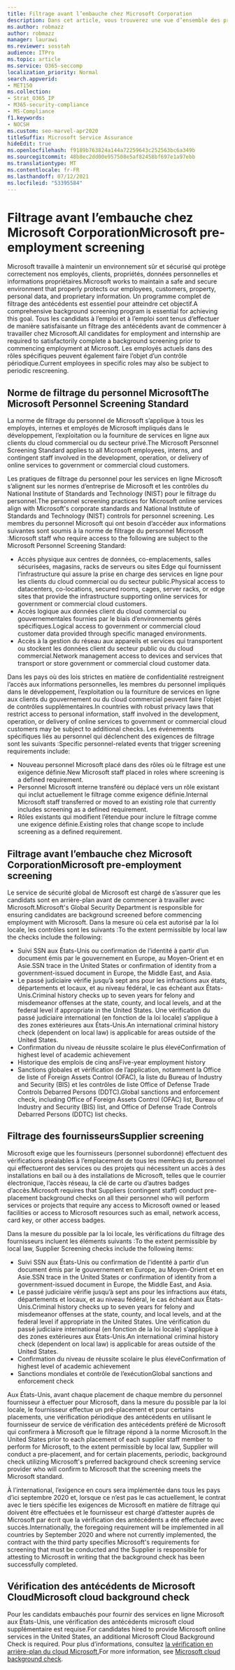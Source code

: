 ```yaml
---
title: Filtrage avant l’embauche chez Microsoft Corporation
description: Dans cet article, vous trouverez une vue d’ensemble des pratiques de filtrage préalable à l’emploi de Microsoft Microsoft 365.
ms.author: robmazz
author: robmazz
manager: laurawi
ms.reviewer: sosstah
audience: ITPro
ms.topic: article
ms.service: O365-seccomp
localization_priority: Normal
search.appverid:
- MET150
ms.collection:
- Strat_O365_IP
- M365-security-compliance
- MS-Compliance
f1.keywords:
- NOCSH
ms.custom: seo-marvel-apr2020
titleSuffix: Microsoft Service Assurance
hideEdit: true
ms.openlocfilehash: f9189b763824a144a72259643c252563bc6a349b
ms.sourcegitcommit: 48b8ec2dd00e957508e5af82458bf697e1a97ebb
ms.translationtype: MT
ms.contentlocale: fr-FR
ms.lasthandoff: 07/12/2021
ms.locfileid: "53395584"
---
```

# <a name="microsoft-pre-employment-screening"></a><span data-ttu-id="3ede1-103">Filtrage avant l’embauche chez Microsoft Corporation</span><span class="sxs-lookup"><span data-stu-id="3ede1-103">Microsoft pre-employment screening</span></span>

<span data-ttu-id="3ede1-104">Microsoft travaille à maintenir un environnement sûr et sécurisé qui protège correctement nos employés, clients, propriétés, données personnelles et informations propriétaires.</span><span class="sxs-lookup"><span data-stu-id="3ede1-104">Microsoft works to maintain a safe and secure environment that properly protects our employees, customers, property, personal data, and proprietary information.</span></span> <span data-ttu-id="3ede1-105">Un programme complet de filtrage des antécédents est essentiel pour atteindre cet objectif.</span><span class="sxs-lookup"><span data-stu-id="3ede1-105">A comprehensive background screening program is essential for achieving this goal.</span></span> <span data-ttu-id="3ede1-106">Tous les candidats à l’emploi et à l’emploi sont tenus d’effectuer de manière satisfaisante un filtrage des antécédents avant de commencer à travailler chez Microsoft.</span><span class="sxs-lookup"><span data-stu-id="3ede1-106">All candidates for employment and internship are required to satisfactorily complete a background screening prior to commencing employment at Microsoft.</span></span> <span data-ttu-id="3ede1-107">Les employés actuels dans des rôles spécifiques peuvent également faire l’objet d’un contrôle périodique.</span><span class="sxs-lookup"><span data-stu-id="3ede1-107">Current employees in specific roles may also be subject to periodic rescreening.</span></span>

## <a name="the-microsoft-personnel-screening-standard"></a><span data-ttu-id="3ede1-108">Norme de filtrage du personnel Microsoft</span><span class="sxs-lookup"><span data-stu-id="3ede1-108">The Microsoft Personnel Screening Standard</span></span>

<span data-ttu-id="3ede1-109">La norme de filtrage du personnel de Microsoft s’applique à tous les employés, internes et employés de Microsoft impliqués dans le développement, l’exploitation ou la fourniture de services en ligne aux clients du cloud commercial ou du secteur privé.</span><span class="sxs-lookup"><span data-stu-id="3ede1-109">The Microsoft Personnel Screening Standard applies to all Microsoft employees, interns, and contingent staff involved in the development, operation, or delivery of online services to government or commercial cloud customers.</span></span>

<span data-ttu-id="3ede1-110">Les pratiques de filtrage du personnel pour les services en ligne Microsoft s’alignent sur les normes d’entreprise de Microsoft et les contrôles du National Institute of Standards and Technology (NIST) pour le filtrage du personnel.</span><span class="sxs-lookup"><span data-stu-id="3ede1-110">The personnel screening practices for Microsoft online services align with Microsoft's corporate standards and National Institute of Standards and Technology (NIST) controls for personnel screening.</span></span> <span data-ttu-id="3ede1-111">Les membres du personnel Microsoft qui ont besoin d’accéder aux informations suivantes sont soumis à la norme de filtrage du personnel Microsoft :</span><span class="sxs-lookup"><span data-stu-id="3ede1-111">Microsoft staff who require access to the following are subject to the Microsoft Personnel Screening Standard:</span></span>

- <span data-ttu-id="3ede1-112">Accès physique aux centres de données, co-emplacements, salles sécurisées, magasins, racks de serveurs ou sites Edge qui fournissent l’infrastructure qui assure la prise en charge des services en ligne pour les clients du cloud commercial ou du secteur public.</span><span class="sxs-lookup"><span data-stu-id="3ede1-112">Physical access to datacenters, co-locations, secured rooms, cages, server racks, or edge sites that provide the infrastructure supporting online services for government or commercial cloud customers.</span></span>
- <span data-ttu-id="3ede1-113">Accès logique aux données client du cloud commercial ou gouvernementales fournies par le biais d’environnements gérés spécifiques.</span><span class="sxs-lookup"><span data-stu-id="3ede1-113">Logical access to government or commercial cloud customer data provided through specific managed environments.</span></span>
- <span data-ttu-id="3ede1-114">Accès à la gestion du réseau aux appareils et services qui transportent ou stockent les données client du secteur public ou du cloud commercial.</span><span class="sxs-lookup"><span data-stu-id="3ede1-114">Network management access to devices and services that transport or store government or commercial cloud customer data.</span></span>

<span data-ttu-id="3ede1-115">Dans les pays où des lois strictes en matière de confidentialité restreignent l’accès aux informations personnelles, les membres du personnel impliqués dans le développement, l’exploitation ou la fourniture de services en ligne aux clients du gouvernement ou du cloud commercial peuvent faire l’objet de contrôles supplémentaires.</span><span class="sxs-lookup"><span data-stu-id="3ede1-115">In countries with robust privacy laws that restrict access to personal information, staff involved in the development, operation, or delivery of online services to government or commercial cloud customers may be subject to additional checks.</span></span> <span data-ttu-id="3ede1-116">Les événements spécifiques liés au personnel qui déclenchent des exigences de filtrage sont les suivants :</span><span class="sxs-lookup"><span data-stu-id="3ede1-116">Specific personnel-related events that trigger screening requirements include:</span></span>

- <span data-ttu-id="3ede1-117">Nouveau personnel Microsoft placé dans des rôles où le filtrage est une exigence définie.</span><span class="sxs-lookup"><span data-stu-id="3ede1-117">New Microsoft staff placed in roles where screening is a defined requirement.</span></span>
- <span data-ttu-id="3ede1-118">Personnel Microsoft interne transféré ou déplacé vers un rôle existant qui inclut actuellement le filtrage comme exigence définie.</span><span class="sxs-lookup"><span data-stu-id="3ede1-118">Internal Microsoft staff transferred or moved to an existing role that currently includes screening as a defined requirement.</span></span>
- <span data-ttu-id="3ede1-119">Rôles existants qui modifient l’étendue pour inclure le filtrage comme une exigence définie.</span><span class="sxs-lookup"><span data-stu-id="3ede1-119">Existing roles that change scope to include screening as a defined requirement.</span></span>

## <a name="microsoft-pre-employment-screening"></a><span data-ttu-id="3ede1-120">Filtrage avant l’embauche chez Microsoft Corporation</span><span class="sxs-lookup"><span data-stu-id="3ede1-120">Microsoft pre-employment screening</span></span>

<span data-ttu-id="3ede1-121">Le service de sécurité global de Microsoft est chargé de s’assurer que les candidats sont en arrière-plan avant de commencer à travailler avec Microsoft.</span><span class="sxs-lookup"><span data-stu-id="3ede1-121">Microsoft's Global Security Department is responsible for ensuring candidates are background screened before commencing employment with Microsoft.</span></span>
<span data-ttu-id="3ede1-122">Dans la mesure où cela est autorisé par la loi locale, les contrôles sont les suivants :</span><span class="sxs-lookup"><span data-stu-id="3ede1-122">To the extent permissible by local law the checks include the following:</span></span>

- <span data-ttu-id="3ede1-123">Suivi SSN aux États-Unis ou confirmation de l’identité à partir d’un document émis par le gouvernement en Europe, au Moyen-Orient et en Asie.</span><span class="sxs-lookup"><span data-stu-id="3ede1-123">SSN trace in the United States or confirmation of identity from a government-issued document in Europe, the Middle East, and Asia.</span></span>
- <span data-ttu-id="3ede1-124">Le passé judiciaire vérifie jusqu’à sept ans pour les infractions aux états, départements et locaux, et au niveau fédéral, le cas échéant aux États-Unis.</span><span class="sxs-lookup"><span data-stu-id="3ede1-124">Criminal history checks up to seven years for felony and misdemeanor offenses at the state, county, and local levels, and at the federal level if appropriate in the United States.</span></span> <span data-ttu-id="3ede1-125">Une vérification du passé judiciaire international (en fonction de la loi locale) s’applique à des zones extérieures aux États-Unis.</span><span class="sxs-lookup"><span data-stu-id="3ede1-125">An international criminal history check (dependent on local law) is applicable for areas outside of the United States.</span></span>
- <span data-ttu-id="3ede1-126">Confirmation du niveau de réussite scolaire le plus élevé</span><span class="sxs-lookup"><span data-stu-id="3ede1-126">Confirmation of highest level of academic achievement</span></span>
- <span data-ttu-id="3ede1-127">Historique des emplois de cinq ans</span><span class="sxs-lookup"><span data-stu-id="3ede1-127">Five-year employment history</span></span>
- <span data-ttu-id="3ede1-128">Sanctions globales et vérification de l’application, notamment la Office de liste of Foreign Assets Control (OFAC), la liste du Bureau of Industry and Security (BIS) et les contrôles de liste Office of Defense Trade Controls Debarred Persons (DDTC).</span><span class="sxs-lookup"><span data-stu-id="3ede1-128">Global sanctions and enforcement check, including Office of Foreign Assets Control (OFAC) list, Bureau of Industry and Security (BIS) list, and Office of Defense Trade Controls Debarred Persons (DDTC) list checks.</span></span>

## <a name="supplier-screening"></a><span data-ttu-id="3ede1-129">Filtrage des fournisseurs</span><span class="sxs-lookup"><span data-stu-id="3ede1-129">Supplier screening</span></span>

<span data-ttu-id="3ede1-130">Microsoft exige que les fournisseurs (personnel subordonné) effectuent des vérifications préalables à l’emplacement de tous les membres du personnel qui effectueront des services ou des projets qui nécessitent un accès à des installations en bail ou à des installations de Microsoft, telles que le courrier électronique, l’accès réseau, la clé de carte ou d’autres badges d’accès.</span><span class="sxs-lookup"><span data-stu-id="3ede1-130">Microsoft requires that Suppliers (contingent staff) conduct pre-placement background checks on all their personnel who will perform services or projects that require any access to Microsoft owned or leased facilities or access to Microsoft resources such as email, network access, card key, or other access badges.</span></span>

<span data-ttu-id="3ede1-131">Dans la mesure du possible par la loi locale, les vérifications du filtrage des fournisseurs incluent les éléments suivants :</span><span class="sxs-lookup"><span data-stu-id="3ede1-131">To the extent permissible by local law, Supplier Screening checks include the following items:</span></span>

- <span data-ttu-id="3ede1-132">Suivi SSN aux États-Unis ou confirmation de l’identité à partir d’un document émis par le gouvernement en Europe, au Moyen-Orient et en Asie.</span><span class="sxs-lookup"><span data-stu-id="3ede1-132">SSN trace in the United States or confirmation of identity from a government-issued document in Europe, the Middle East, and Asia.</span></span>
- <span data-ttu-id="3ede1-133">Le passé judiciaire vérifie jusqu’à sept ans pour les infractions aux états, départements et locaux, et au niveau fédéral, le cas échéant aux États-Unis.</span><span class="sxs-lookup"><span data-stu-id="3ede1-133">Criminal history checks up to seven years for felony and misdemeanor offenses at the state, county, and local levels, and at the federal level if appropriate in the United States.</span></span> <span data-ttu-id="3ede1-134">Une vérification du passé judiciaire international (en fonction de la loi locale) s’applique à des zones extérieures aux États-Unis.</span><span class="sxs-lookup"><span data-stu-id="3ede1-134">An international criminal history check (dependent on local law) is applicable for areas outside of the United States.</span></span>
- <span data-ttu-id="3ede1-135">Confirmation du niveau de réussite scolaire le plus élevé</span><span class="sxs-lookup"><span data-stu-id="3ede1-135">Confirmation of highest level of academic achievement</span></span>
- <span data-ttu-id="3ede1-136">Sanctions mondiales et contrôle de l’exécution</span><span class="sxs-lookup"><span data-stu-id="3ede1-136">Global sanctions and enforcement check</span></span>

<span data-ttu-id="3ede1-137">Aux États-Unis, avant chaque placement de chaque membre du personnel fournisseur à effectuer pour Microsoft, dans la mesure du possible par la loi locale, le fournisseur effectue un pré-placement et pour certains placements, une vérification périodique des antécédents en utilisant le fournisseur de service de vérification des antécédents préféré de Microsoft qui confirmera à Microsoft que le filtrage répond à la norme Microsoft.</span><span class="sxs-lookup"><span data-stu-id="3ede1-137">In the United States prior to each placement of each supplier staff member to perform for Microsoft, to the extent permissible by local law, Supplier will conduct a pre-placement, and for certain placements, periodic, background check utilizing Microsoft's preferred background check screening service provider who will confirm to Microsoft that the screening meets the Microsoft standard.</span></span> 

<span data-ttu-id="3ede1-138">À l’international, l’exigence en cours sera implémentée dans tous les pays d’ici septembre 2020 et, lorsque ce n’est pas le cas actuellement, le contrat avec le tiers spécifie les exigences de Microsoft en matière de filtrage qui doivent être effectuées et le fournisseur est chargé d’attester auprès de Microsoft par écrit que la vérification des antécédents a été effectuée avec succès.</span><span class="sxs-lookup"><span data-stu-id="3ede1-138">Internationally, the foregoing requirement will be implemented in all countries by September 2020 and where not currently implemented, the contract with the third party specifies Microsoft's requirements for screening that must be conducted and the Supplier is responsible for attesting to Microsoft in writing that the background check has been successfully completed.</span></span>

## <a name="microsoft-cloud-background-check"></a><span data-ttu-id="3ede1-139">Vérification des antécédents de Microsoft Cloud</span><span class="sxs-lookup"><span data-stu-id="3ede1-139">Microsoft cloud background check</span></span>

<span data-ttu-id="3ede1-140">Pour les candidats embauchés pour fournir des services en ligne Microsoft aux États-Unis, une vérification des antécédents microsoft cloud supplémentaire est requise.</span><span class="sxs-lookup"><span data-stu-id="3ede1-140">For candidates hired to provide Microsoft online services in the United States, an additional Microsoft Cloud Background Check is required.</span></span> <span data-ttu-id="3ede1-141">Pour plus d’informations, consultez [la vérification en arrière-plan du cloud Microsoft.](assurance-cloud-background-check.md)</span><span class="sxs-lookup"><span data-stu-id="3ede1-141">For more information, see [Microsoft cloud background check](assurance-cloud-background-check.md).</span></span>